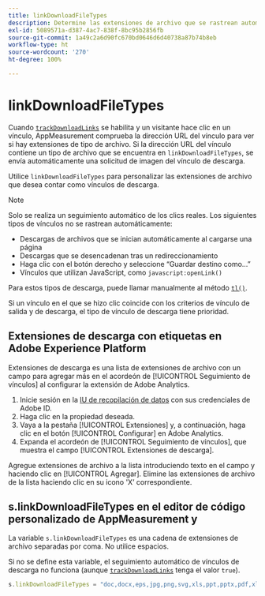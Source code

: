 ```yaml
---
title: linkDownloadFileTypes
description: Determine las extensiones de archivo que se rastrean automáticamente como vínculos de descarga.
exl-id: 5089571a-d387-4ac7-838f-8bc95b2856fb
source-git-commit: 1a49c2a6d90fc670bd0646d6d40738a87b74b8eb
workflow-type: ht
source-wordcount: '270'
ht-degree: 100%

---
```


# linkDownloadFileTypes

Cuando [`trackDownloadLinks`](trackdownloadlinks.md) se habilita y un visitante hace clic en un vínculo, AppMeasurement comprueba la dirección URL del vínculo para ver si hay extensiones de tipo de archivo. Si la dirección URL del vínculo contiene un tipo de archivo que se encuentra en `linkDownloadFileTypes`, se envía automáticamente una solicitud de imagen del vínculo de descarga.

Utilice `linkDownloadFileTypes` para personalizar las extensiones de archivo que desea contar como vínculos de descarga.

>[!NOTE]
>
>Solo se realiza un seguimiento automático de los clics reales. Los siguientes tipos de vínculos no se rastrean automáticamente:
>
> * Descargas de archivos que se inician automáticamente al cargarse una página
> * Descargas que se desencadenan tras un redireccionamiento
> * Haga clic con el botón derecho y seleccione “Guardar destino como...”
> * Vínculos que utilizan JavaScript, como `javascript:openLink()`

>
> 
Para estos tipos de descarga, puede llamar manualmente al método [`tl()`](../functions/tl-method.md).

Si un vínculo en el que se hizo clic coincide con los criterios de vínculo de salida y de descarga, el tipo de vínculo de descarga tiene prioridad.

## Extensiones de descarga con etiquetas en Adobe Experience Platform

Extensiones de descarga es una lista de extensiones de archivo con un campo para agregar más en el acordeón de [!UICONTROL Seguimiento de vínculos] al configurar la extensión de Adobe Analytics.

1. Inicie sesión en la [IU de recopilación de datos](https://experience.adobe.com/data-collection) con sus credenciales de Adobe ID.
2. Haga clic en la propiedad deseada.
3. Vaya a la pestaña [!UICONTROL Extensiones] y, a continuación, haga clic en el botón [!UICONTROL Configurar] en Adobe Analytics.
4. Expanda el acordeón de [!UICONTROL Seguimiento de vínculos], que muestra el campo [!UICONTROL Extensiones de descarga].

Agregue extensiones de archivo a la lista introduciendo texto en el campo y haciendo clic en [!UICONTROL Agregar]. Elimine las extensiones de archivo de la lista haciendo clic en su icono &#39;X’ correspondiente.

## s.linkDownloadFileTypes en el editor de código personalizado de AppMeasurement y 

La variable `s.linkDownloadFileTypes` es una cadena de extensiones de archivo separadas por coma. No utilice espacios.

Si no se define esta variable, el seguimiento automático de vínculos de descarga no funciona (aunque [`trackDownloadLinks`](trackdownloadlinks.md) tenga el valor `true`).

```js
s.linkDownloadFileTypes = "doc,docx,eps,jpg,png,svg,xls,ppt,pptx,pdf,xlsx,tab,csv,zip,txt,vsd,vxd,xml,js,css,rar,exe,wma,mov,avi,wmv,mp3,wav,m4v";
```
